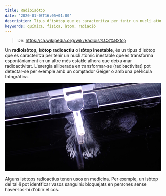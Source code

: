 ```yaml
---
title: Radioisòtop
date: '2020-01-07T16:05+01:00'
description: Tipus d'isòtop que es caracteritza per tenir un nucli atòmic inestable
keywords: química, física, àtom, radiació
---
```


> De: https://ca.wikipedia.org/wiki/Radiois%C3%B2top

Un __radioisòtop__, __isòtop radioactiu__ o __isòtop inestable__, és un tipus d'isòtop que es caracteritza per tenir un nucli atòmic inestable que es transforma espontàniament en un altre més estable alhora que deixa anar radioactivitat. L'energia alliberada en transformar-se (radioactivitat) pot detectar-se per exemple amb un comptador Geiger o amb una pel·lícula fotogràfica.

![Artificial nuclide americium-241 emitting alpha particles](americium-241.jpg "Artificial nuclide americium-241 emitting alpha particles inserted into a cloud chamber for visualisation")

Alguns isòtops radioactius tenen usos en medicina. Per exemple, un isòtop del tal·li pot identificar vasos sanguinis bloquejats en persones sense haver-los-hi d'obrir el cos.

